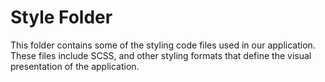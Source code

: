 # Style Folder

This folder contains some of the styling code files used in our application. These files include SCSS, and other styling formats that define the visual presentation of the application.